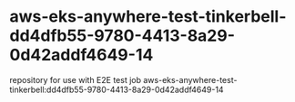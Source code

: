 # aws-eks-anywhere-test-tinkerbell-dd4dfb55-9780-4413-8a29-0d42addf4649-14
repository for use with E2E test job aws-eks-anywhere-test-tinkerbell:dd4dfb55-9780-4413-8a29-0d42addf4649-14
